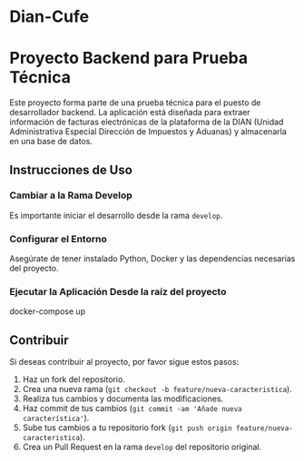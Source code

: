 # Dian-Cufe
# Proyecto Backend para Prueba Técnica

Este proyecto forma parte de una prueba técnica para el puesto de desarrollador backend. La aplicación está diseñada para extraer información de facturas electrónicas de la plataforma de la DIAN (Unidad Administrativa Especial Dirección de Impuestos y Aduanas) y almacenarla en una base de datos.

## Instrucciones de Uso

### Cambiar a la Rama Develop
Es importante iniciar el desarrollo desde la rama `develop`.


### Configurar el Entorno
Asegúrate de tener instalado Python, Docker y las dependencias necesarias del proyecto.

### Ejecutar la Aplicación Desde la raíz del proyecto

docker-compose up

## Contribuir

Si deseas contribuir al proyecto, por favor sigue estos pasos:

1. Haz un fork del repositorio.
2. Crea una nueva rama (`git checkout -b feature/nueva-caracteristica`).
3. Realiza tus cambios y documenta las modificaciones.
4. Haz commit de tus cambios (`git commit -am 'Añade nueva característica'`).
5. Sube tus cambios a tu repositorio fork (`git push origin feature/nueva-caracteristica`).
6. Crea un Pull Request en la rama `develop` del repositorio original.

